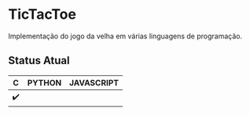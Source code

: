 # TicTacToe
Implementação do jogo da velha em várias linguagens de programação.

## Status Atual
| C | PYTHON | JAVASCRIPT |
| --------------- | --------------- | --------------- |
|  :heavy_check_mark:   | &nbsp;  | &nbsp;  |